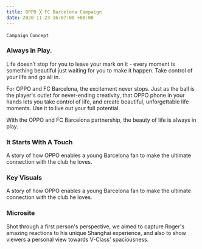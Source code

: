 ```yaml
---
title: OPPO ╳ FC Barcelona Campaign
date: 2020-11-23 16:07:00 +08:00
---
```


`Campaign` `Concept`

<h3>Always in Play.</h3>

<p>Life doesn’t stop for you to leave your mark on it -
every moment is something beautiful just waiting for you to make it happen.
Take control of your life and go all in.</p>

<p>For OPPO and FC Barcelona, the excitement never stops. Just as the ball is the player's outlet for never-ending creativity, that OPPO phone in your hands lets you take control of life, and create beautiful, unforgettable life moments. Use it to live out your full potential.

With the OPPO and FC Barcelona partnership, the beauty of life is always in play.
</p>

<h3>It Starts With A Touch</h3>
<p>A story of how OPPO enables a young Barcelona fan to make the ultimate connection with the club he loves.</p>

<h3>Key Visuals</h3>
<p>A story of how OPPO enables a young Barcelona fan to make the ultimate connection with the club he loves.</p>

<h3>Microsite</h3>

<p>Shot through a first person's perspective, we aimed to capture Roger's amazing reactions to his unique Shanghai experience, and also to show viewers a personal view towards V-Class' spaciousness.</p>





<!--<p><video width="100%" preload="metadata" controls="" autostart="0" loop="">
<source src="https://s3.amazonaws.com/kitmeng.com/img/2019-v-class-roger-federer/01_1.mp4" type="video/mp4">
Your browser does not support HTML5 video.
</video></p>-->

<div class="whitespace"></div>